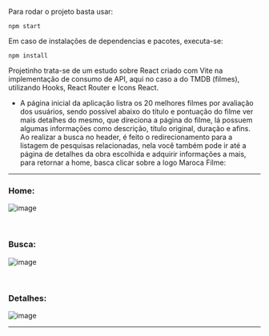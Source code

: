 Para rodar o projeto basta usar: 
```
npm start
```

Em caso de instalações de dependencias e pacotes, executa-se:
```
npm install
```

Projetinho trata-se de um estudo sobre React criado com Vite na implementação de consumo de API, aqui no caso a do TMDB (filmes), utilizando Hooks, React Router e Icons React.

* A página inicial da aplicação listra os 20 melhores filmes por avaliação dos usuários, sendo possível abaixo do título e pontuação do filme ver mais detalhes do mesmo, que direciona a página do filme, lá possuem algumas informações como descrição, título original, duração e afins. Ao realizar a busca no header, é feito o redirecionamento para a listagem de pesquisas relacionadas, nela você também pode ir até a página de detalhes da obra escolhida e adquirir informações a mais, para retornar a home, basca clicar sobre a logo Maroca Filme:

<hr>

### Home: 
![image](https://user-images.githubusercontent.com/85123013/219233748-9d4aeeb1-e75f-4c0a-98b2-3a6a04dc2f6c.png)


<br/>

### Busca:
![image](https://user-images.githubusercontent.com/85123013/219233957-c59b9196-a51d-449b-aa66-0ce5ca0c06d4.png)

<br/>

### Detalhes:
![image](https://user-images.githubusercontent.com/85123013/219251767-2764370c-8b90-43b5-a6cd-a77d1a92b4ef.png)

<hr>
